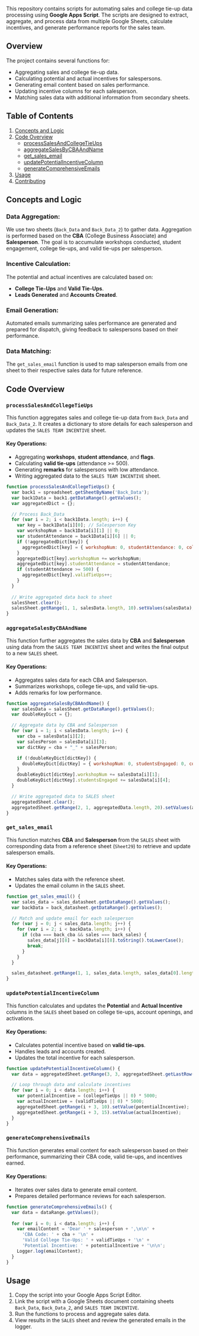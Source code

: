 This repository contains scripts for automating sales and college tie-up data processing using **Google Apps Script**. The scripts are designed to extract, aggregate, and process data from multiple Google Sheets, calculate incentives, and generate performance reports for the sales team.

## Overview

The project contains several functions for:
- Aggregating sales and college tie-up data.
- Calculating potential and actual incentives for salespersons.
- Generating email content based on sales performance.
- Updating incentive columns for each salesperson.
- Matching sales data with additional information from secondary sheets.

## Table of Contents
1. [Concepts and Logic](#concepts-and-logic)
2. [Code Overview](#code-overview)
   - [processSalesAndCollegeTieUps](#processsalesandcollegetieups)
   - [aggregateSalesByCBAAndName](#aggregatesalesbycbaandname)
   - [get_sales_email](#get_sales_email)
   - [updatePotentialIncentiveColumn](#updatepotentialincentivecolumn)
   - [generateComprehensiveEmails](#generatecomprehensiveemails)
3. [Usage](#usage)
4. [Contributing](#contributing)

## Concepts and Logic

### Data Aggregation:
We use two sheets (`Back_Data` and `Back_Data_2`) to gather data. Aggregation is performed based on the **CBA** (College Business Associate) and **Salesperson**. The goal is to accumulate workshops conducted, student engagement, college tie-ups, and valid tie-ups per salesperson.

### Incentive Calculation:
The potential and actual incentives are calculated based on:
- **College Tie-Ups** and **Valid Tie-Ups**.
- **Leads Generated** and **Accounts Created**.

### Email Generation:
Automated emails summarizing sales performance are generated and prepared for dispatch, giving feedback to salespersons based on their performance.

### Data Matching:
The `get_sales_email` function is used to map salesperson emails from one sheet to their respective sales data for future reference.

## Code Overview

### `processSalesAndCollegeTieUps`

This function aggregates sales and college tie-up data from `Back_Data` and `Back_Data_2`. It creates a dictionary to store details for each salesperson and updates the `SALES TEAM INCENTIVE` sheet.

#### Key Operations:
- Aggregating **workshops**, **student attendance**, and **flags**.
- Calculating **valid tie-ups** (attendance >= 500).
- Generating **remarks** for salespersons with low attendance.
- Writing aggregated data to the `SALES TEAM INCENTIVE` sheet.

```javascript
function processSalesAndCollegeTieUps() {
  var back1 = spreadsheet.getSheetByName('Back_Data');
  var back1Data = back1.getDataRange().getValues();
  var aggregatedDict = {};

  // Process Back_Data
  for (var i = 2; i < back1Data.length; i++) {
    var key = back1Data[i][0]; // Salesperson Key
    var workshopNum = back1Data[i][1] || 0;
    var studentAttendance = back1Data[i][6] || 0;
    if (!aggregatedDict[key]) {
      aggregatedDict[key] = { workshopNum: 0, studentAttendance: 0, collegeTieUps: 0, validTieUps: 0 };
    }
    aggregatedDict[key].workshopNum += workshopNum;
    aggregatedDict[key].studentAttendance = studentAttendance;
    if (studentAttendance >= 500) {
      aggregatedDict[key].validTieUps++;
    }
  }
  
  // Write aggregated data back to sheet
  salesSheet.clear();
  salesSheet.getRange(1, 1, salesData.length, 10).setValues(salesData);
}
```

### `aggregateSalesByCBAAndName`

This function further aggregates the sales data by **CBA** and **Salesperson** using data from the `SALES TEAM INCENTIVE` sheet and writes the final output to a new `SALES` sheet.

#### Key Operations:
- Aggregates sales data for each CBA and Salesperson.
- Summarizes workshops, college tie-ups, and valid tie-ups.
- Adds remarks for low performance.

```javascript
function aggregateSalesByCBAAndName() {
  var salesData = salesSheet.getDataRange().getValues();
  var doubleKeyDict = {};

  // Aggregate data by CBA and Salesperson
  for (var i = 1; i < salesData.length; i++) {
    var cba = salesData[i][2];
    var salesPerson = salesData[i][3];
    var dictKey = cba + "_" + salesPerson;

    if (!doubleKeyDict[dictKey]) {
      doubleKeyDict[dictKey] = { workshopNum: 0, studentsEngaged: 0, collegeTieUps: 0, validTieUps: 0 };
    }
    doubleKeyDict[dictKey].workshopNum += salesData[i][1];
    doubleKeyDict[dictKey].studentsEngaged += salesData[i][4];
  }

  // Write aggregated data to SALES sheet
  aggregatedSheet.clear();
  aggregatedSheet.getRange(2, 1, aggregatedData.length, 20).setValues(aggregatedData);
}
```

### `get_sales_email`

This function matches **CBA** and **Salesperson** from the `SALES` sheet with corresponding data from a reference sheet (`Sheet29`) to retrieve and update salesperson emails.

#### Key Operations:
- Matches sales data with the reference sheet.
- Updates the email column in the `SALES` sheet.

```javascript
function get_sales_email() {
  var sales_data = sales_datasheet.getDataRange().getValues();
  var backData = back_datasheet.getDataRange().getValues();

  // Match and update email for each salesperson
  for (var j = 0; j < sales_data.length; j++) {
    for (var i = 2; i < backData.length; i++) {
      if (cba === back_cba && sales === back_sales) {
        sales_data[j][8] = backData[i][8].toString().toLowerCase();
        break;
      }
    }
  }

  sales_datasheet.getRange(1, 1, sales_data.length, sales_data[0].length).setValues(sales_data);
}
```

### `updatePotentialIncentiveColumn`

This function calculates and updates the **Potential** and **Actual Incentive** columns in the `SALES` sheet based on college tie-ups, account openings, and activations.

#### Key Operations:
- Calculates potential incentive based on **valid tie-ups**.
- Handles leads and accounts created.
- Updates the total incentive for each salesperson.

```javascript
function updatePotentialIncentiveColumn() {
  var data = aggregatedSheet.getRange(3, 3, aggregatedSheet.getLastRow() - 2, 6).getValues();

  // Loop through data and calculate incentives
  for (var i = 0; i < data.length; i++) {
    var potentialIncentive = (collegeTieUps || 0) * 5000;
    var actualIncentive = (validTieUps || 0) * 5000;
    aggregatedSheet.getRange(i + 3, 10).setValue(potentialIncentive);
    aggregatedSheet.getRange(i + 3, 15).setValue(actualIncentive);
  }
}
```

### `generateComprehensiveEmails`

This function generates email content for each salesperson based on their performance, summarizing their CBA code, valid tie-ups, and incentives earned.

#### Key Operations:
- Iterates over sales data to generate email content.
- Prepares detailed performance reviews for each salesperson.

```javascript
function generateComprehensiveEmails() {
  var data = dataRange.getValues();
  
  for (var i = 0; i < data.length; i++) {
    var emailContent = 'Dear ' + salesperson + ',\n\n' +
      'CBA Code: ' + cba + '\n' +
      'Valid College Tie-Ups: ' + validTieUps + '\n' +
      'Potential Incentive: ' + potentialIncentive + '\n\n';
    Logger.log(emailContent);
  }
}
```

## Usage

1. Copy the script into your Google Apps Script Editor.
2. Link the script with a Google Sheets document containing sheets `Back_Data`, `Back_Data_2`, and `SALES TEAM INCENTIVE`.
3. Run the functions to process and aggregate sales data.
4. View results in the `SALES` sheet and review the generated emails in the logger.
